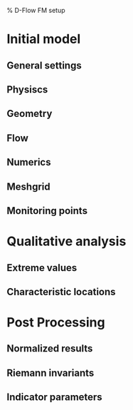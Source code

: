  % D-Flow FM setup

# Initial model
## General settings
## Physiscs
## Geometry
## Flow
## Numerics
## Meshgrid
## Monitoring points

# Qualitative analysis
## Extreme values
## Characteristic locations

# Post Processing
## Normalized results
## Riemann invariants
## Indicator parameters

